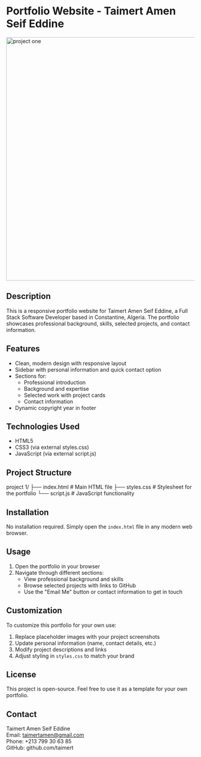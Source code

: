 # Portfolio Website - Taimert Amen Seif Eddine

<img width="1345" height="650" alt="project one" src="https://github.com/user-attachments/assets/21e63c44-e168-4196-89c2-2535717272b3" />


## Description
This is a responsive portfolio website for Taimert Amen Seif Eddine, a Full Stack Software Developer based in Constantine, Algeria. The portfolio showcases professional background, skills, selected projects, and contact information.

## Features
- Clean, modern design with responsive layout
- Sidebar with personal information and quick contact option
- Sections for:
  - Professional introduction
  - Background and expertise
  - Selected work with project cards
  - Contact information
- Dynamic copyright year in footer

## Technologies Used
- HTML5
- CSS3 (via external styles.css)
- JavaScript (via external script.js)

## Project Structure
project 1/
├── index.html # Main HTML file
├── styles.css # Stylesheet for the portfolio
└── script.js # JavaScript functionality


## Installation
No installation required. Simply open the `index.html` file in any modern web browser.

## Usage
1. Open the portfolio in your browser
2. Navigate through different sections:
   - View professional background and skills
   - Browse selected projects with links to GitHub
   - Use the "Email Me" button or contact information to get in touch

## Customization
To customize this portfolio for your own use:
1. Replace placeholder images with your project screenshots
2. Update personal information (name, contact details, etc.)
3. Modify project descriptions and links
4. Adjust styling in `styles.css` to match your brand

## License
This project is open-source. Feel free to use it as a template for your own portfolio.

## Contact
Taimert Amen Seif Eddine  
Email: taimertamen@gmail.com  
Phone: +213 799 30 63 85  
GitHub: github.com/taimert



